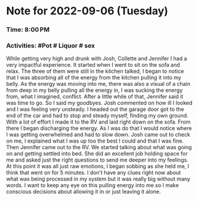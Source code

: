 # Note for 2022-09-06 (Tuesday)
### Time: 8:00 PM
### Activities: #Pot  # Liquor  # sex

While getting very high and drunk with Josh, Collette and Jennifer I had a very impactful experience. It started when I went to sit on the sofa and relax. The three of them were still in the kitchen talked, I began to notice that I was absorbing all of the energy from the kitchen pulling it into my belly. As the energy was moving into me, there was also a visual of a chain from deep in my belly pulling all the energy in, I was sucking the energy from, what I imagined, conflict. After a little while of that, Jennifer said it was time to go. So I said my goodbyes. Josh commented on how ill I looked and I was feeling very unsteady. I headed out the garage door got to the end of the car and had to stop and steady myself, finding my own ground. With a lot of effort I made it to the RV and laid right down on the sofa. From there I began discharging the energy. As I was do that I would notice where I was getting overwhelmed and had to slow down. Josh came out to check on me, I explained what I was up too the best I could and that I was fine.   Then Jennifer came out to the RV. We started talking about what was going on and getting settled into bed. She did an excellent job holding space for me and asked just the right questions to send me deeper into my feelings. At this point it was all just raw emotions, I began sobbing as she held me, I think that went on for 5 minutes.   I don’t have any clues right now about what was being processed in my system but it was really big without many words.   I want to keep any eye on this pulling energy into me so I make conscious decisions about allowing it in or just leaving it alone.
